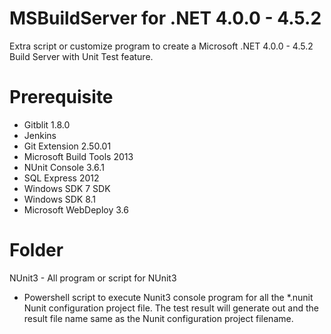 # MSBuildServer for .NET 4.0.0 - 4.5.2

Extra script or customize program to create a Microsoft .NET 4.0.0 - 4.5.2 Build Server with Unit Test feature.

Prerequisite
=============
- Gitblit 1.8.0
- Jenkins
- Git Extension 2.50.01
- Microsoft Build Tools 2013
- NUnit Console 3.6.1
- SQL Express 2012
- Windows SDK 7 SDK
- Windows SDK 8.1
- Microsoft WebDeploy 3.6

Folder
=============
NUnit3  - All program or script for NUnit3
- Powershell script to execute Nunit3 console program for all the *.nunit Nunit configuration project file. The test result will generate out and the result file name same as the Nunit configuration project filename.
